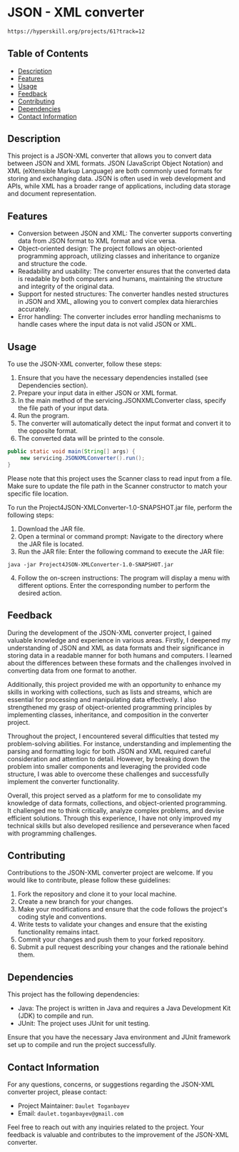 # JSON - XML converter
```html
https://hyperskill.org/projects/61?track=12
```

## Table of Contents
- [Description](#description)
- [Features](#features)
- [Usage](#usage)
- [Feedback](#feedback)
- [Contributing](#contributing)
- [Dependencies](#dependencies)
- [Contact Information](#contact-information)

## Description
This project is a JSON-XML converter that allows you to convert data between JSON and XML formats. JSON (JavaScript Object Notation) and XML (eXtensible Markup Language) are both commonly used formats for storing and exchanging data. JSON is often used in web development and APIs, while XML has a broader range of applications, including data storage and document representation.

## Features
- Conversion between JSON and XML: The converter supports converting data from JSON format to XML format and vice versa.
- Object-oriented design: The project follows an object-oriented programming approach, utilizing classes and inheritance to organize and structure the code.
- Readability and usability: The converter ensures that the converted data is readable by both computers and humans, maintaining the structure and integrity of the original data.
- Support for nested structures: The converter handles nested structures in JSON and XML, allowing you to convert complex data hierarchies accurately.
- Error handling: The converter includes error handling mechanisms to handle cases where the input data is not valid JSON or XML.

## Usage
To use the JSON-XML converter, follow these steps:

1. Ensure that you have the necessary dependencies installed (see Dependencies section).
2. Prepare your input data in either JSON or XML format.
3. In the main method of the servicing.JSONXMLConverter class, specify the file path of your input data.
4. Run the program.
5. The converter will automatically detect the input format and convert it to the opposite format.
6. The converted data will be printed to the console.
```java
public static void main(String[] args) {
    new servicing.JSONXMLConverter().run();
}
```
Please note that this project uses the Scanner class to read input from a file. Make sure to update the file path in the Scanner constructor to match your specific file location.

To run the Project4JSON-XMLConverter-1.0-SNAPSHOT.jar file, perform the following steps:

1. Download the JAR file.
2. Open a terminal or command prompt: Navigate to the directory where the JAR file is located.
3. Run the JAR file: Enter the following command to execute the JAR file:
```shell
java -jar Project4JSON-XMLConverter-1.0-SNAPSHOT.jar
```
4. Follow the on-screen instructions: The program will display a menu with different options. Enter the corresponding number to perform the desired action.

## Feedback
During the development of the JSON-XML converter project, I gained valuable knowledge and experience in various areas. Firstly, I deepened my understanding of JSON and XML as data formats and their significance in storing data in a readable manner for both humans and computers. I learned about the differences between these formats and the challenges involved in converting data from one format to another.

Additionally, this project provided me with an opportunity to enhance my skills in working with collections, such as lists and streams, which are essential for processing and manipulating data effectively. I also strengthened my grasp of object-oriented programming principles by implementing classes, inheritance, and composition in the converter project.

Throughout the project, I encountered several difficulties that tested my problem-solving abilities. For instance, understanding and implementing the parsing and formatting logic for both JSON and XML required careful consideration and attention to detail. However, by breaking down the problem into smaller components and leveraging the provided code structure, I was able to overcome these challenges and successfully implement the converter functionality.

Overall, this project served as a platform for me to consolidate my knowledge of data formats, collections, and object-oriented programming. It challenged me to think critically, analyze complex problems, and devise efficient solutions. Through this experience, I have not only improved my technical skills but also developed resilience and perseverance when faced with programming challenges.

## Contributing
Contributions to the JSON-XML converter project are welcome. If you would like to contribute, please follow these guidelines:

1. Fork the repository and clone it to your local machine.
2. Create a new branch for your changes.
3. Make your modifications and ensure that the code follows the project's coding style and conventions.
4. Write tests to validate your changes and ensure that the existing functionality remains intact.
5. Commit your changes and push them to your forked repository.
6. Submit a pull request describing your changes and the rationale behind them.

## Dependencies
This project has the following dependencies:

- Java: The project is written in Java and requires a Java Development Kit (JDK) to compile and run.
- JUnit: The project uses JUnit for unit testing.

Ensure that you have the necessary Java environment and JUnit framework set up to compile and run the project successfully.

## Contact Information
For any questions, concerns, or suggestions regarding the JSON-XML converter project, please contact:
- Project Maintainer: ```Daulet Toganbayev```
- Email: ```daulet.toganbayev@gmail.com```

Feel free to reach out with any inquiries related to the project. Your feedback is valuable and contributes to the improvement of the JSON-XML converter.